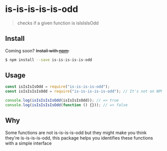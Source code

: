 # is-is-is-is-is-odd

> checks if a given function is isIsIsIsOdd

## Install

Coming soon? ~~Install with [npm](https://www.npmjs.com/):~~

```sh
$ npm install --save is-is-is-is-is-odd
```

## Usage

```js
const isIsIsIsOdd = require("is-is-is-is-odd");
const isIsIsIsIsOdd = require("is-is-is-is-is-odd"); // It's not on NPM yet!

console.log(isIsIsIsIsOdd(isIsIsIsOdd)); // => true
console.log(isIsIsIsIsOdd(function () {})); // => false
```

## Why

Some functions are not is-is-is-is-odd but they might make you think they're is-is-is-is-odd, this package helps you identifies these functions with a simple interface
